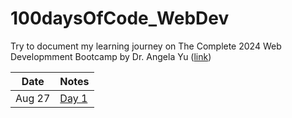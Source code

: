 # 100daysOfCode_WebDev
Try to document my learning journey on The Complete 2024 Web Developmment Bootcamp by Dr. Angela Yu ([link](https://www.udemy.com/course/the-complete-web-development-bootcamp/?couponCode=SKILLS4SALE))

| Date          | Notes    |
| ------------- | --------------- |
| Aug 27        | [Day 1](https://github.com/Chloezhu010/100daysOfCode_WebDev/blob/main/notes/day1.md) |

